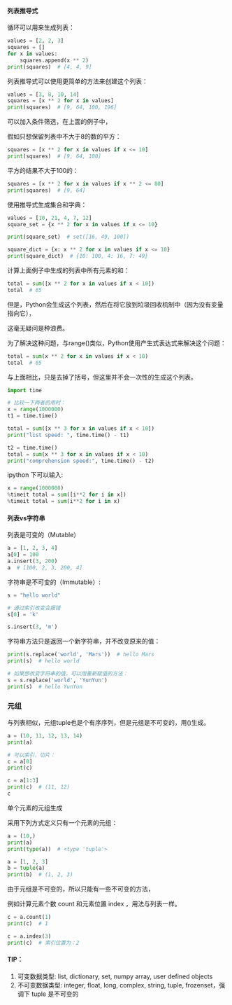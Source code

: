 
#### 列表推导式

循环可以用来生成列表：


```python 
values = [2, 2, 3]
squares = []
for x in values:
    squares.append(x ** 2)
print(squares)  # [4, 4, 9]
```


列表推导式可以使用更简单的方法来创建这个列表：


```python 
values = [3, 8, 10, 14]
squares = [x ** 2 for x in values]
print(squares)  # [9, 64, 100, 196]
```


可以加入条件筛选，在上面的例子中，

假如只想保留列表中不大于8的数的平方：


```python 
squares = [x ** 2 for x in values if x <= 10]
print(squares)  # [9, 64, 100]
```


平方的结果不大于100的：


```python 
squares = [x ** 2 for x in values if x ** 2 <= 80]
print(squares)  # [9, 64]
```


使用推导式生成集合和字典：


```python 
values = [10, 21, 4, 7, 12]
square_set = {x ** 2 for x in values if x <= 10}

print(square_set)  # set([16, 49, 100])
```


```python 
square_dict = {x: x ** 2 for x in values if x <= 10}
print(square_dict)  # {10: 100, 4: 16, 7: 49}
```


计算上面例子中生成的列表中所有元素的和：


```python 
total = sum([x ** 2 for x in values if x < 10])
total  # 65
```


但是，Python会生成这个列表，然后在将它放到垃圾回收机制中（因为没有变量指向它），

这毫无疑问是种浪费。

为了解决这种问题，与range()类似，Python使用产生式表达式来解决这个问题：


```python 
total = sum(x ** 2 for x in values if x < 10)
total  # 65
```


与上面相比，只是去掉了括号，但这里并不会一次性的生成这个列表。


```python 
import time

# 比较一下两者的用时：
x = range(1000000)
t1 = time.time()

total = sum([x ** 3 for x in values if x < 10])
print("list speed: ", time.time() - t1)
```


```python 
t2 = time.time()
total = sum(x ** 3 for x in values if x < 10)
print("comprehension speed:", time.time() - t2)
```


ipython 下可以输入:


```python 
x = range(1000000)
%timeit total = sum([i**2 for i in x])
%timeit total = sum(i**2 for i in x)
```


#### 列表vs字符串

列表是可变的（Mutable）


```python 
a = [1, 2, 3, 4]
a[0] = 100
a.insert(3, 200)
a  # [100, 2, 3, 200, 4]
```


字符串是不可变的（Immutable）:


```python 
s = "hello world"

# 通过索引改变会报错
s[0] = 'k'
```


```python 
s.insert(3, 'm')
```


字符串方法只是返回一个新字符串，并不改变原来的值：


```python 
print(s.replace('world', 'Mars'))  # hello Mars
print(s)  # hello world

# 如果想改变字符串的值，可以用重新赋值的方法：
s = s.replace('world', 'YunYun')
print(s)  # hello YunYun
```



### 元组

与列表相似，元组tuple也是个有序序列，但是元组是不可变的，用()生成。


```python 
a = (10, 11, 12, 13, 14)
print(a)

# 可以索引，切片：
c = a[0]
print(c)

c = a[1:3]
print(c)  # (11, 12)
c
```



单个元素的元组生成

采用下列方式定义只有一个元素的元组：



```python 
a = (10,)
print(a)
print(type(a))  # <type 'tuple'>
```


```python 
a = [1, 2, 3]
b = tuple(a)
print(b)  # (1, 2, 3)
```


由于元组是不可变的，所以只能有一些不可变的方法，

例如计算元素个数 count 和元素位置 index ，用法与列表一样。


```python 
c = a.count(1)
print(c)  # 1

c = a.index(3)
print(c)  # 索引位置为：2
```


#### TIP：
1. 可变数据类型: list, dictionary, set, numpy array, user defined objects
2. 不可变数据类型: integer, float, long, complex, string, tuple, frozenset，强调下 tuple 是不可变的


